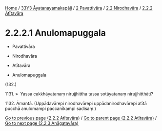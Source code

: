 
[Home](/) / [33Y3 Āyatanayamakapāḷi](../../...md) / [2 Pavattivāra](../...md) / [2.2 Nirodhavāra](...md) / [2.2.2 Atītavāra](../33Y3/2/2.2/2.2.2.md)

# 2.2.2.1 Anulomapuggala

* Pavattivāra

* Nirodhavāra

* Atītavāra

* Anulomapuggala

(132.)

1131\. »  Yassa cakkhāyatanaṃ nirujjhittha tassa sotāyatanaṃ nirujjhitthāti?

1132\. Āmantā. (Uppādavārepi nirodhavārepi uppādanirodhavārepi atītā pucchā anulomampi paccanīkampi sadisaṃ.)

[Go to previous page (2.2.2 Atītavāra)](../33Y3/2/2.2/2.2.2.md) / [Go to parent page (2.2.2 Atītavāra)](../33Y3/2/2.2/2.2.2.md) / [Go to next page (2.2.3 Anāgatavāra)](../2.2.3.md)


